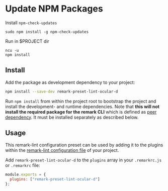 # Update NPM Packages

Install `npm-check-updates`

```shell
sudo npm install -g npm-check-updates
```

Run in $PROJECT dir

```shell
ncu -u
npm install
```

## Install

Add the package as development dependency to your project:

```sh
npm install --save-dev remark-preset-lint-ocular-d
```

Run `npm install` from within the project root to bootstrap the project and install the development- and runtime dependencies.
Note that **this will not install the required package for the remark CLI** which is defined as
[peer dependency](https://nodejs.org/en/blog/npm/peer-dependencies "Link to blog post about peer dependencies").
It must be installed separately as described below.

## Usage

This remark-lint configuration preset can be used by adding it to the plugins within the [remark-lint configuration file](https://github.com/remarkjs/remark-lint#configuring-remark-lint "Link to remark.js docs") of your project.

Add `remark-preset-lint-ocular-d` to the `plugins` array in your `.remarkrc.js` or `.remarkrc` file:

```js
module.exports = {
  plugins: ["remark-preset-lint-ocular-d"]
};
```
